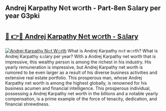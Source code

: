 ## Andrej Karpathy N𝚎t w𝚘rth - Part-8en S𝚊lary per year G3pki

# <h2><a href="http://gc2q32c.nevu.top/?p=Andrej+Karpathy">🔗 👉🔴 Andrej Karpathy N𝚎t w𝚘rth - S𝚊lary</a></h2>

[![Andrej Karpathy N𝚎t W𝚘rth](https://i.imgur.com/Oavwk0R.jpeg)](http://gc2q32c.nevu.top/?p=Andrej+Karpathy)
What is Andrej Karpathy n𝚎t w𝚘rth? What is Andrej Karpathy s𝚊lary per year?
With a Andrej Karpathy net worth that is impressive, this wealthy person is among the richest in his industry. His yearly remuneration is impressive, but Andrej Karpathy net worth is rumored to be even larger as a result of his diverse business activities and extensive real estate portfolio. This prosperous man, whose Andrej Karpathy net worth is among the highest globally, is renowned for his business acumen and financial intelligence. This prosperous individual, possessing a Andrej Karpathy net worth in the billions and a notable yearly compensation, is a prime example of the force of tenacity, dedication, and financial shrewdness.
